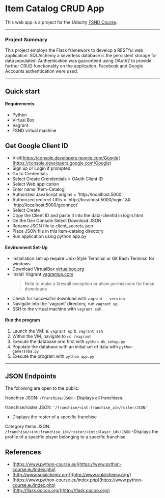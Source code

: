 # Item Catalog CRUD App

 This web app is a project for the Udacity [FSND Course](https://www.udacity.com/course/full-stack-web-developer-nanodegree--nd004).

---

### Project Summary
This project employs the Flask framework to develop a RESTful web application. SQLAlchemy a severless database is the persistent storage for data populated.
Authentication was guaranteed using OAuth2 to provide further CRUD functionality on the application. Facebook and Google Accounts authentication were used.


---

## Quick start
#### Requirements
- Python
- Virtual Box
- Vagrant
- FSND virtual machine

## Get Google Client ID
- Visit[https://console.developers.google.com/Google](https://console.developers.google.com/Google)
- Sign up or Login if prompted
- Go to Credentials
- Select Create Crendentials > OAuth Client ID
- Select Web application
- Enter name 'Item-Catalog'
- Authorized JavaScript origins = 'http://localhost:5000'
- Authorized redirect URIs = 'http://localhost:5000/login' && 'http://localhost:5000/gconnect'
- Select Create
- Copy the Client ID and paste it into the data-clientid in login.html
- On the Dev Console Select Download JSON
- Rename JSON file to client_secrets.json
- Place JSON file in this item-catalog directory
- Run application using python app.py

#### Environment Set-Up
- Installation set-up require Unix-Style Terminal or Git Bash Terminal for windows
- Download VirtualBox [virtualbox.org](here)
- Install Vagrant [vagrantup.com](here)
    > Note to make a firewall exception or allow permissions for these downloads
- Check for successful download with `vagrant --version`
- Navigate into the 'vagrant' directory, run ```vagrant up```.
- SSH to the virtual machine with ```vagrant ssh```.

#### Run the program
1. Launch the VM:
    a. `vagrant up`
    b. `vagrant ssh`
2. Within the VM, navigate to `cd /vagrant`
3. Execute the database orm first with `python db_setup.py`
4. Populate the database with an initial set of data with `python gamersnba.py`
5. Execute the program with `python app.py`

---


## JSON Endpoints
 The following are open to the public:

franchise JSON: `/franchise/JSON`
    - Displays all franchises.

franchise/roster JSON: `'/franchise/<int:franchise_id>/roster/JSON'`
   - Displays the roster of a specific franchise

 Category Items JSON: `/franchise/<int:franchise_id>/roster/<int:player_id>/JSON`
   -Displays the profile of a specific player belonging to a specific franchise


## References
- [https://www.python-course.eu](https://www.python-course.eu/index.php)
- [http://www.sqlalchemy.org/](http://www.sqlalchemy.org/)
- [https://www.python-course.eu/index.php](https://www.python-course.eu/index.php)
- [http://flask.pocoo.org/](http://flask.pocoo.org/)


